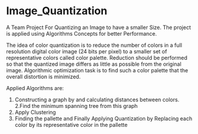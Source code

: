 # Image_Quantization
A Team Project For Quantizing an Image to have a smaller Size. The project is applied using Algorithms Concepts for better Performance.

The idea of color quantization is to reduce the number of colors in a full resolution digital color image (24 bits per pixel) to a smaller set of representative colors called color palette. Reduction should be performed so that the quantized image differs as little as possible from the original image. Algorithmic optimization task is to find such a color palette that the overall distortion is minimized. 

Applied Algorithms are:
1. Constructing a graph by and calculating distances between colors.
2.Find the minimum spanning tree from this graph
3. Apply Clustering
4. Finding the pallette and Finally Applying Quantization by Replacing each color by its representative color in the pallette
